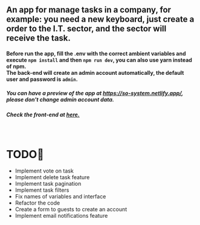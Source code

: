 <h2>An app for manage tasks in a company, for example: you need a new keyboard, just create a order to the I.T. sector, and the sector will receive the task.</h2>

<h4>Before run the app, fill the .env with the correct ambient variables and execute <code>npm install</code> and then  <code>npm run dev</code>, you can also use yarn instead of npm.</br>
The back-end will create an admin account automatically, the default user and password is <code>admin</code>.
</h4>

<h5>You can have a preview of the app at <a href="https://so-system.netlify.app/">https://so-system.netlify.app/</a>, please don't change admin account data.</h5>

<h5>Check the front-end at <a href="https://github.com/ChrisCoy/service-order-system-frontend">here.</a></h5>
</br>

<h1>TODO🐍</h1>

<ul>
  <li>Implement vote on task</li>
  <li>Implement delete task feature</li>
  <li>Implement task pagination</li>
  <li>Implement task filters</li>
  <li>Fix names of variables and interface</li>
  <li>Refactor the code</li>
  <li>Create a form to guests to create an account</li>
  <li>Implement email notifications feature</li>
</ul>
